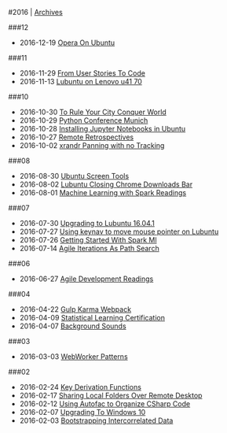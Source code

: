
#2016 | [Archives](#index/contents.md)

###12
* 2016-12-19 [Opera On Ubuntu](#blog/2016/2016-12-19-Opera-On-Ubuntu.md)

###11
* 2016-11-29 [From User Stories To Code](#blog/2016/2016-11-29-From-User-Stories-To-Code.md)
* 2016-11-13 [Lubuntu on Lenovo u41 70](#blog/2016/2016-11-13-Lubuntu-on-Lenovo-u41-70.md)

###10
* 2016-10-30 [To Rule Your City Conquer World](#blog/2016/2016-10-30-To-Rule-Your-City-Conquer-World.md)
* 2016-10-29 [Python Conference Munich](#blog/2016/2016-10-29-Python-Conference-Munich.md)
* 2016-10-28 [Installing Jupyter Notebooks in Ubuntu](#blog/2016/2016-10-28-Installing-Jupyter-Notebooks-in-Ubuntu.md)
* 2016-10-27 [Remote Retrospectives](#blog/2016/2016-10-27-Remote-Retrospectives.md)
* 2016-10-02 [xrandr Panning with no Tracking](#blog/2016/2016-10-02-xrandr-Panning-with-no-Tracking.md)

###08
* 2016-08-30 [Ubuntu Screen Tools](#blog/2016/2016-08-30-Ubuntu-Screen-Tools.md)
* 2016-08-02 [Lubuntu Closing Chrome Downloads Bar](#blog/2016/2016-08-02-Lubuntu-Closing-Chrome-Downloads-Bar.md)
* 2016-08-01 [Machine Learning with Spark Readings](#blog/2016/2016-08-01-Machine-Learning-with-Spark-Readings.md)

###07
* 2016-07-30 [Upgrading to Lubuntu 16.04.1](#blog/2016/2016-07-30-Upgrading-to-Lubuntu-16.04.1.md)
* 2016-07-27 [Using keynav to move mouse pointer on Lubuntu](#blog/2016/2016-07-27-Using-keynav-to-move-mouse-pointer-on-Lubuntu.md)
* 2016-07-26 [Getting Started With Spark Ml](#blog/2016/2016-07-26-Getting-Started-With-Spark-Ml.md)
* 2016-07-14 [Agile Iterations As Path Search](#blog/2016/2016-07-14-Agile-Iterations-As-Path-Search.md)

###06
* 2016-06-27 [Agile Development Readings](#blog/2016/2016-06-27-Agile-Development-Readings.md)

###04
* 2016-04-22 [Gulp Karma Webpack](#blog/2016/2016-04-22-Gulp-Karma-Webpack.md)
* 2016-04-09 [Statistical Learning Certification](#blog/2016/2016-04-09-Statistical-Learning-Certification.md)
* 2016-04-07 [Background Sounds](#blog/2016/2016-04-07-Background-Sounds.md)

###03
* 2016-03-03 [WebWorker Patterns](#blog/2016/2016-03-03-WebWorker-Patterns.md)

###02
* 2016-02-24 [Key Derivation Functions](#blog/2016/2016-02-24-Key-Derivation-Functions.md)
* 2016-02-17 [Sharing Local Folders Over Remote Desktop](#blog/2016/2016-02-17-Sharing-Local-Folders-Over-Remote-Desktop.md)
* 2016-02-12 [Using Autofac to Organize CSharp Code](#blog/2016/2016-02-12-Using-Autofac-to-Organize-CSharp-Code.md)
* 2016-02-07 [Upgrading To Windows 10](#blog/2016/2016-02-07-Upgrading-To-Windows-10.md)
* 2016-02-03 [Bootstrapping Intercorrelated Data](#blog/2016/2016-02-03-Bootstrapping-Intercorrelated-Data.md)
